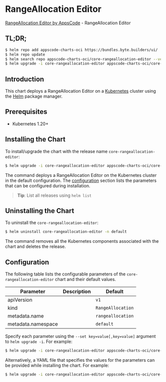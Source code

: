 # RangeAllocation Editor

[RangeAllocation Editor by AppsCode](https://appscode.com) - RangeAllocation Editor

## TL;DR;

```bash
$ helm repo add appscode-charts-oci https://bundles.byte.builders/ui/
$ helm repo update
$ helm search repo appscode-charts-oci/core-rangeallocation-editor --version=v0.14.0
$ helm upgrade -i core-rangeallocation-editor appscode-charts-oci/core-rangeallocation-editor -n default --create-namespace --version=v0.14.0
```

## Introduction

This chart deploys a RangeAllocation Editor on a [Kubernetes](http://kubernetes.io) cluster using the [Helm](https://helm.sh) package manager.

## Prerequisites

- Kubernetes 1.20+

## Installing the Chart

To install/upgrade the chart with the release name `core-rangeallocation-editor`:

```bash
$ helm upgrade -i core-rangeallocation-editor appscode-charts-oci/core-rangeallocation-editor -n default --create-namespace --version=v0.14.0
```

The command deploys a RangeAllocation Editor on the Kubernetes cluster in the default configuration. The [configuration](#configuration) section lists the parameters that can be configured during installation.

> **Tip**: List all releases using `helm list`

## Uninstalling the Chart

To uninstall the `core-rangeallocation-editor`:

```bash
$ helm uninstall core-rangeallocation-editor -n default
```

The command removes all the Kubernetes components associated with the chart and deletes the release.

## Configuration

The following table lists the configurable parameters of the `core-rangeallocation-editor` chart and their default values.

|     Parameter      | Description |           Default            |
|--------------------|-------------|------------------------------|
| apiVersion         |             | <code>v1</code>              |
| kind               |             | <code>RangeAllocation</code> |
| metadata.name      |             | <code>rangeallocation</code> |
| metadata.namespace |             | <code>default</code>         |


Specify each parameter using the `--set key=value[,key=value]` argument to `helm upgrade -i`. For example:

```bash
$ helm upgrade -i core-rangeallocation-editor appscode-charts-oci/core-rangeallocation-editor -n default --create-namespace --version=v0.14.0 --set apiVersion=v1
```

Alternatively, a YAML file that specifies the values for the parameters can be provided while
installing the chart. For example:

```bash
$ helm upgrade -i core-rangeallocation-editor appscode-charts-oci/core-rangeallocation-editor -n default --create-namespace --version=v0.14.0 --values values.yaml
```
